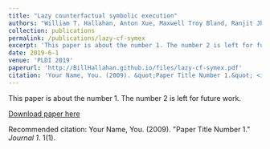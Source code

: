 ```yaml
---
title: "Lazy counterfactual symbolic execution"
authors: "William T. Hallahan, Anton Xue, Maxwell Troy Bland, Ranjit Jhala, Ruzica Piskac"
collection: publications
permalink: /publications/lazy-cf-symex
excerpt: 'This paper is about the number 1. The number 2 is left for future work.'
date: 2019-6-1
venue: 'PLDI 2019'
paperurl: 'http://BillHallahan.github.io/files/lazy-cf-symex.pdf'
citation: 'Your Name, You. (2009). &quot;Paper Title Number 1.&quot; <i>Journal 1</i>. 1(1).'
---
```

This paper is about the number 1. The number 2 is left for future work.

[Download paper here](http://academicpages.github.io/files/paper1.pdf)

Recommended citation: Your Name, You. (2009). "Paper Title Number 1." <i>Journal 1</i>. 1(1).